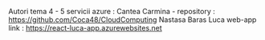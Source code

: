 Autori tema 4 - 5 servicii azure :
    Cantea Carmina - repository : https://github.com/Coca48/CloudComputing 
    Nastasa Baras Luca
web-app link : https://react-luca-app.azurewebsites.net